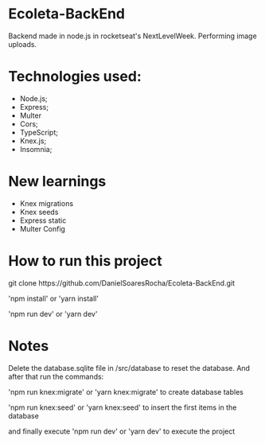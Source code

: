 # Ecoleta-BackEnd
Backend made in node.js in rocketseat's NextLevelWeek. Performing image uploads.

# Technologies used:
- Node.js;
- Express;
- Multer
- Cors;
- TypeScript;
- Knex.js;
- Insomnia;

# New learnings
- Knex migrations
- Knex seeds
- Express static
- Multer Config

# How to run this project
<p>
git clone https://github.com/DanielSoaresRocha/Ecoleta-BackEnd.git
</p>
<p>'npm install' or 'yarn install'</p>
'npm run dev' or 'yarn dev'

# Notes
<p>Delete the database.sqlite file in /src/database to reset the database. And after that run the commands:</p>
<p>
  'npm run knex:migrate' or 'yarn knex:migrate' to create database tables</p>
  <p> 'npm run knex:seed' or 'yarn knex:seed' to insert the first items in the database </p>
  <p> and finally execute 'npm run dev' or 'yarn dev' to execute the project
